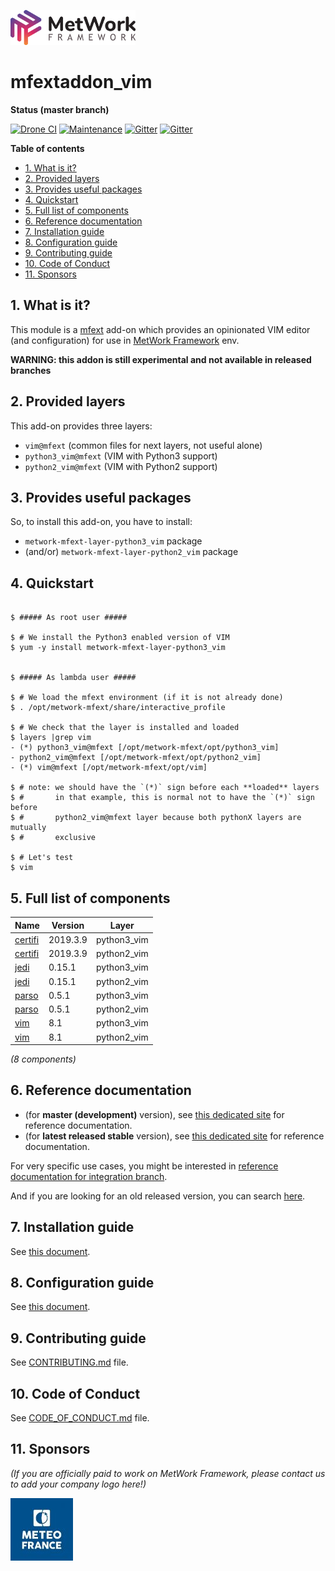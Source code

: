 [![logo](https://raw.githubusercontent.com/metwork-framework/resources/master/logos/metwork-white-logo-small.png)](http://www.metwork-framework.org)
#  mfextaddon_vim

[//]: # (automatically generated from https://github.com/metwork-framework/resources/blob/master/cookiecutter/_%7B%7Bcookiecutter.repo%7D%7D/README.md)

**Status (master branch)**



[![Drone CI](http://metwork-framework.org:8000/api/badges/metwork-framework/mfextaddon_vim/status.svg)](http://metwork-framework.org:8000/metwork-framework/mfextaddon_vim)
[![Maintenance](https://github.com/metwork-framework/resources/blob/master/badges/maintained.svg)]()
[![Gitter](https://github.com/metwork-framework/resources/blob/master/badges/community-en.svg)](https://gitter.im/metwork-framework/community-en?utm_source=badge&utm_medium=badge&utm_campaign=pr-badge)
[![Gitter](https://github.com/metwork-framework/resources/blob/master/badges/community-fr.svg)](https://gitter.im/metwork-framework/community-fr?utm_source=badge&utm_medium=badge&utm_campaign=pr-badge)


**Table of contents**

* [1\. What is it?](#1-what-is-it)
* [2\. Provided layers](#2-provided-layers)
* [3\. Provides useful packages](#3-provides-useful-packages)
* [4\. Quickstart](#4-quickstart)
* [5\. Full list of components](#5-full-list-of-components)
* [6\. Reference documentation](#6-reference-documentation)
* [7\. Installation guide](#7-installation-guide)
* [8\. Configuration guide](#8-configuration-guide)
* [9\. Contributing guide](#9-contributing-guide)
* [10\. Code of Conduct](#10-code-of-conduct)
* [11\. Sponsors](#11-sponsors)



## 1. What is it?

This module is a [mfext](https://github.com/metwork-framework/mfext) add-on which
provides an opinionated VIM editor (and configuration) for use in [MetWork Framework](http://metwork-framework.org) env.

**WARNING: this addon is still experimental and not available in released branches**

## 2. Provided layers

This add-on provides three layers:

- `vim@mfext` (common files for next layers, not useful alone)
- `python3_vim@mfext` (VIM with Python3 support)
- `python2_vim@mfext` (VIM with Python2 support)

## 3. Provides useful packages

So, to install this add-on, you have to install:

- `metwork-mfext-layer-python3_vim` package
- (and/or) `metwork-mfext-layer-python2_vim` package

## 4. Quickstart

```console

$ ##### As root user #####

$ # We install the Python3 enabled version of VIM
$ yum -y install metwork-mfext-layer-python3_vim


$ ##### As lambda user #####

$ # We load the mfext environment (if it is not already done)
$ . /opt/metwork-mfext/share/interactive_profile

$ # We check that the layer is installed and loaded
$ layers |grep vim
- (*) python3_vim@mfext [/opt/metwork-mfext/opt/python3_vim]
- python2_vim@mfext [/opt/metwork-mfext/opt/python2_vim]
- (*) vim@mfext [/opt/metwork-mfext/opt/vim]

$ # note: we should have the `(*)` sign before each **loaded** layers
$ #       in that example, this is normal not to have the `(*)` sign before
$ #       python2_vim@mfext layer because both pythonX layers are mutually
$ #       exclusive

$ # Let's test
$ vim
```







## 5. Full list of components

| Name | Version | Layer |
| --- | --- | --- |
| [certifi](https://certifi.io/) | 2019.3.9 | python3_vim |
| [certifi](https://certifi.io/) | 2019.3.9 | python2_vim |
| [jedi](https://github.com/davidhalter/jedi) | 0.15.1 | python3_vim |
| [jedi](https://github.com/davidhalter/jedi) | 0.15.1 | python2_vim |
| [parso](https://github.com/davidhalter/parso) | 0.5.1 | python3_vim |
| [parso](https://github.com/davidhalter/parso) | 0.5.1 | python2_vim |
| [vim](http://www.vim.org) | 8.1 | python3_vim |
| [vim](http://www.vim.org) | 8.1 | python2_vim |

*(8 components)*








## 6. Reference documentation

- (for **master (development)** version), see [this dedicated site](http://metwork-framework.org/pub/metwork/continuous_integration/docs/master/mfextaddon_vim/) for reference documentation.
- (for **latest released stable** version), see [this dedicated site](http://metwork-framework.org/pub/metwork/releases/docs/stable/mfextaddon_vim/) for reference documentation.

For very specific use cases, you might be interested in
[reference documentation for integration branch](http://metwork-framework.org/pub/metwork/continuous_integration/docs/integration/mfextaddon_vim/).

And if you are looking for an old released version, you can search [here](http://metwork-framework.org/pub/metwork/releases/docs/).



## 7. Installation guide

See [this document](.metwork-framework/install_a_metwork_package.md).


## 8. Configuration guide

See [this document](.metwork-framework/configure_a_metwork_package.md).



## 9. Contributing guide

See [CONTRIBUTING.md](CONTRIBUTING.md) file.



## 10. Code of Conduct

See [CODE_OF_CONDUCT.md](CODE_OF_CONDUCT.md) file.



## 11. Sponsors

*(If you are officially paid to work on MetWork Framework, please contact us to add your company logo here!)*

[![logo](https://raw.githubusercontent.com/metwork-framework/resources/master/sponsors/meteofrance-small.jpeg)](http://www.meteofrance.com)
